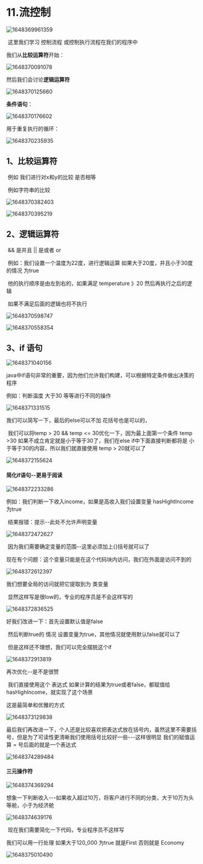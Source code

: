 # 11.流控制

![1648369961359](../../../.vuepress/public/images/1648369961359.png)



​	这里我们学习 控制流程 或控制执行流程在我们的程序中



我们从**比较运算符**开始：

![1648370091078](../../../.vuepress/public/images/1648370091078.png)



然后我们会讨论**逻辑运算符**

![1648370125660](../../../.vuepress/public/images/1648370125660.png)



**条件语句**：

![1648370176602](../../../.vuepress/public/images/1648370176602.png)





用于重复执行的循环：

![1648370235935](../../../.vuepress/public/images/1648370235935.png)







## 1、比较运算符

​		例如 我们进行对x和y的比较 是否相等

​	例如字符串的比较

![1648370382403](../../../.vuepress/public/images/1648370382403.png)

![1648370395219](../../../.vuepress/public/images/1648370395219.png)









## 2、逻辑运算符

​	&& 是并且   || 是或者 or

​	例如：我们设置一个温度为22度，进行逻辑运算 如果大于20度，并且小于30度的情况 为true

​	他的执行顺序是由左到右的，如果满足 temperature 》20 然后再执行之后的逻辑

​			如果不满足后面的逻辑也将不执行

![1648370598747](../../../.vuepress/public/images/1648370598747.png)

![1648370558354](../../../.vuepress/public/images/1648370558354.png)









## 3、if 语句

![1648371040156](../../../.vuepress/public/images/1648371040156.png)



java中if语句非常的重要，因为他们允许我们构建，可以根据特定条件做出决策的程序



例如：判断温度 大于30 等等进行不同的操作

![1648371331515](../../../.vuepress/public/images/1648371331515.png)



我们可以简写一下，最后的else可以不加 花括号也是可以的，

​		我们可以将temp > 20 && temp <= 30优化一下，因为最上面第一个条件 temp >30 如果不成立肯定就是小于等于30了，我们在else if中下面直接判断都将是 小于等于30的内容，所以我们就直接使用 temp > 20就可以了

![1648372155624](../../../.vuepress/public/images/1648372155624.png)









#### 简化if语句--更易于阅读

![1648372233286](../../../.vuepress/public/images/1648372233286.png)



例如：我们判断一下收入income，如果是高收入我们设置变量 hasHightIncome 为true

​	结果报错：提示--此处不允许声明变量

![1648372472627](../../../.vuepress/public/images/1648372472627.png)



​	因为我们需要确定变量的范围--这里必须加上{}括号就可以了

​		现在有个问题：这个变量只能是在这个代码块内访问，我们在外面是访问不到的

![1648372612397](../../../.vuepress/public/images/1648372612397.png)



我们想要全局的访问就把它提取到为 类变量

​		显然这样写是很low的，专业的程序员是不会这样写的

![1648372836525](../../../.vuepress/public/images/1648372836525.png)



好我们改进一下：首先设置默认值是false

​			然后判断true的 情况 设置变量为true，其他情况就使用默认false就可以了

​			但是这样还不理想，我们可以完全摆脱这个if

![1648372913819](../../../.vuepress/public/images/1648372913819.png)



再次优化--是不是很赞

​		我们直接使用这个 表达式 如果计算的结果为true或者false，都赋值给hasHighIncome，就实现了这个场景

这是最简单和优雅的方式

![1648373129838](../../../.vuepress/public/images/1648373129838.png)



最后我们再改进一下，个人还是比较喜欢把表达式放在括号内，虽然这里不需要括号，但是为了可读性更清晰我们使用括号比较好一些---这样很明显 我们的赋值运算 = 号后面的就是一个表达式

![1648374289484](../../../.vuepress/public/images/1648374289484.png)









#### 三元操作符

![1648374369294](../../../.vuepress/public/images/1648374369294.png)



​	想象一下判断收入---如果收入超过10万，将客户进行不同的分类，大于10万为头等舱，小于为经济舱

![1648374639176](../../../.vuepress/public/images/1648374639176.png)



​	现在我们需要简化一下代码，专业程序员不这样写

我们可以用一行处理 如果大于120_000 为true 就是First 否则就是 Economy

![1648375010490](../../../.vuepress/public/images/1648375010490.png)















































































































































